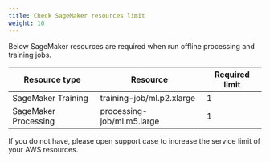 ```yaml
---
title: Check SageMaker resources limit
weight: 10
---
```


Below SageMaker resources are required when run offline processing and training jobs.

|Resource type |Resource | 	Required limit |
|--- | --- | --- |
|SageMaker Training |training-job/ml.p2.xlarge |1|
|SageMaker Processing |processing-job/ml.m5.large |1|

If you do not have, please open support case to increase the service limit of your AWS resources.